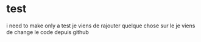 # test
i need to make only a test
je viens de rajouter quelque chose sur le 
je viens de change le code depuis github
